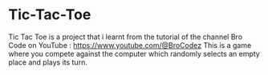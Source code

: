 # Tic-Tac-Toe
Tic Tac Toe is a project that i learnt from the tutorial of the channel Bro Code on YouTube : https://www.youtube.com/@BroCodez
This is a game where you compete against the computer which randomly selects an empty place and plays its turn.

